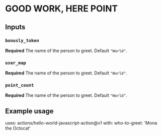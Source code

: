 # GOOD WORK, HERE POINT

## Inputs

### `bonusly_token`

**Required** The name of the person to greet. Default `"World"`.

### `user_map`

**Required** The name of the person to greet. Default `"World"`.

### `point_count`

**Required** The name of the person to greet. Default `"World"`.

## Example usage

uses: actions/hello-world-javascript-action@v1
with:
who-to-greet: 'Mona the Octocat'
